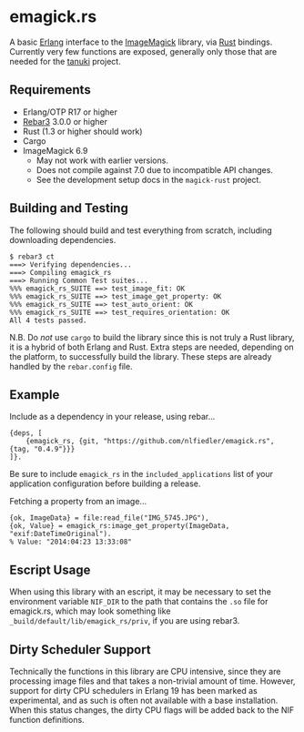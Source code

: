 # emagick.rs

A basic [Erlang](http://www.erlang.org) interface to the [ImageMagick](http://www.imagemagick.org) library, via [Rust](https://www.rust-lang.org) bindings. Currently very few functions are exposed, generally only those that are needed for the [tanuki](https://github.com/nlfiedler/tanuki) project.

## Requirements

* Erlang/OTP R17 or higher
* [Rebar3](https://github.com/erlang/rebar3) 3.0.0 or higher
* Rust (1.3 or higher should work)
* Cargo
* ImageMagick 6.9
    - May not work with earlier versions.
    - Does not compile against 7.0 due to incompatible API changes.
    - See the development setup docs in the `magick-rust` project.

## Building and Testing

The following should build and test everything from scratch, including downloading dependencies.

```
$ rebar3 ct
===> Verifying dependencies...
===> Compiling emagick_rs
===> Running Common Test suites...
%%% emagick_rs_SUITE ==> test_image_fit: OK
%%% emagick_rs_SUITE ==> test_image_get_property: OK
%%% emagick_rs_SUITE ==> test_auto_orient: OK
%%% emagick_rs_SUITE ==> test_requires_orientation: OK
All 4 tests passed.
```

N.B. Do _not_ use `cargo` to build the library since this is not truly a Rust library, it is a hybrid of both Erlang and Rust. Extra steps are needed, depending on the platform, to successfully build the library. These steps are already handled by the `rebar.config` file.

## Example

Include as a dependency in your release, using rebar...

```
{deps, [
    {emagick_rs, {git, "https://github.com/nlfiedler/emagick.rs", {tag, "0.4.9"}}}
]}.
```

Be sure to include `emagick_rs` in the `included_applications` list of your application configuration before building a release.

Fetching a property from an image...

```
{ok, ImageData} = file:read_file("IMG_5745.JPG"),
{ok, Value} = emagick_rs:image_get_property(ImageData, "exif:DateTimeOriginal").
% Value: "2014:04:23 13:33:08"
```

## Escript Usage

When using this library with an escript, it may be necessary to set the environment variable `NIF_DIR` to the path that contains the `.so` file for emagick.rs, which may look something like `_build/default/lib/emagick_rs/priv`, if you are using rebar3.

## Dirty Scheduler Support

Technically the functions in this library are CPU intensive, since they are processing image files and that takes a non-trivial amount of time. However, support for dirty CPU schedulers in Erlang 19 has been marked as experimental, and as such is often not available with a base installation. When this status changes, the dirty CPU flags will be added back to the NIF function definitions.
